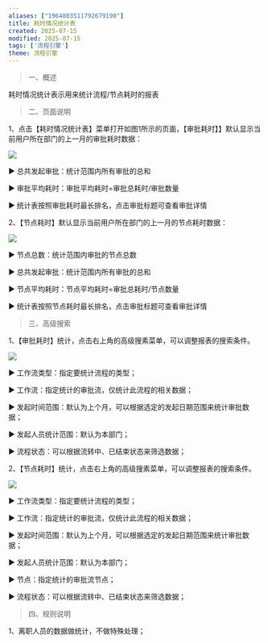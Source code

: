 ```yaml
---
aliases: ["1964803511792679190"]
title: 耗时情况统计表
created: 2025-07-15
modified: 2025-07-15
tags: ['流程引擎']
theme: 流程引擎
---
```


> 一、概述

耗时情况统计表示用来统计流程/节点耗时的报表

> 二、页面说明

1、点击【耗时情况统计表】菜单打开如图1所示的页面，【审批耗时】】默认显示当前用户所在部门的上一月的审批耗时数据：

![](https://myhelpdoc.oss-cn-heyuan.aliyuncs.com/mdimages/8c52d97c1bae35da93ee1716f3277a9f.jpg)

▶ 总共发起审批：统计范围内所有审批的总和

▶ 审批平均耗时：审批平均耗时=审批总耗时/审批数量

▶ 统计表按照审批耗时最长排名，点击审批标题可查看审批详情

2、【节点耗时】默认显示当前用户所在部门的上一月的节点耗时数据：

![](https://myhelpdoc.oss-cn-heyuan.aliyuncs.com/mdimages/2b037b102c97c9e788ee612a42ef046e.jpg)

▶ 节点总数：统计范围内审批的节点总数

▶ 总共发起审批：统计范围内所有审批的总和

▶ 节点平均耗时：节点平均耗时=审批总耗时/节点数量

▶ 统计表按照节点耗时最长排名，点击审批标题可查看审批详情

> 三、高级搜索

1、【审批耗时】统计，点击右上角的高级搜素菜单，可以调整报表的搜索条件。

![](https://myhelpdoc.oss-cn-heyuan.aliyuncs.com/mdimages/8866681a15c5a5ea9ae06fdef0b65dd7.jpg)

▶ 工作流类型：指定要统计流程的类型；

▶ 工作流：指定统计的审批流，仅统计此流程的相关数据；

▶ 发起时间范围：默认为上个月，可以根据选定的发起日期范围来统计审批数据；

▶ 发起人员统计范围：默认为本部门；

▶ 流程状态：可以根据流转中、已结束状态来筛选数据；

2、【节点耗时】统计，点击右上角的高级搜素菜单，可以调整报表的搜索条件。

![](https://myhelpdoc.oss-cn-heyuan.aliyuncs.com/mdimages/ab7c4782aca58cd236c162e998f6e0d1.jpg)

▶ 工作流类型：指定要统计流程的类型；

▶ 工作流：指定统计的审批流，仅统计此流程的相关数据；

▶ 发起时间范围：默认为上个月，可以根据选定的发起日期范围来统计审批数据；

▶ 发起人员统计范围：默认为本部门；

▶ 节点：指定统计的审批流节点；

▶ 流程状态：可以根据流转中、已结束状态来筛选数据；

> 四、规则说明

1、离职人员的数据做统计，不做特殊处理；

